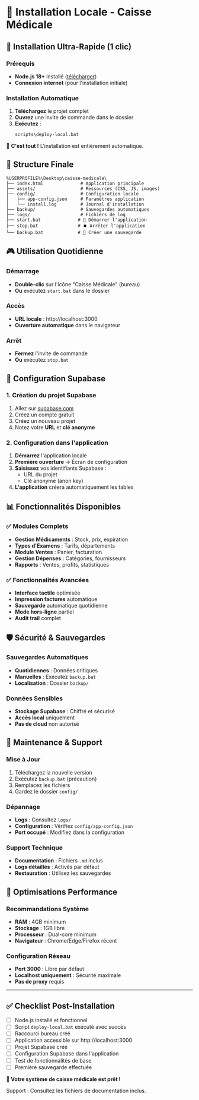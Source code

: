 
# 🏥 Installation Locale - Caisse Médicale

## 🚀 Installation Ultra-Rapide (1 clic)

### Prérequis
- **Node.js 18+** installé ([télécharger](https://nodejs.org))
- **Connexion internet** (pour l'installation initiale)

### Installation Automatique

1. **Téléchargez** le projet complet
2. **Ouvrez** une invite de commande dans le dossier
3. **Exécutez** :
   ```bash
   scripts\deploy-local.bat
   ```

🎯 **C'est tout !** L'installation est entièrement automatique.

## 📁 Structure Finale

```
%USERPROFILE%\Desktop\caisse-medicale\
├── index.html              # Application principale
├── assets/                 # Ressources (CSS, JS, images)
├── config/                 # Configuration locale
│   ├── app-config.json     # Paramètres application
│   └── install.log         # Journal d'installation
├── backup/                 # Sauvegardes automatiques
├── logs/                   # Fichiers de log
├── start.bat              # 🚀 Démarrer l'application
├── stop.bat               # ⏹️ Arrêter l'application
└── backup.bat             # 💾 Créer une sauvegarde
```

## 🎮 Utilisation Quotidienne

### Démarrage
- **Double-clic** sur l'icône "Caisse Médicale" (bureau)
- **Ou** exécutez `start.bat` dans le dossier

### Accès
- **URL locale** : http://localhost:3000
- **Ouverture automatique** dans le navigateur

### Arrêt
- **Fermez** l'invite de commande
- **Ou** exécutez `stop.bat`

## 🔧 Configuration Supabase

### 1. Création du projet Supabase
1. Allez sur [supabase.com](https://supabase.com)
2. Créez un compte gratuit
3. Créez un nouveau projet
4. Notez votre **URL** et **clé anonyme**

### 2. Configuration dans l'application
1. **Démarrez** l'application locale
2. **Première ouverture** → Écran de configuration
3. **Saisissez** vos identifiants Supabase :
   - URL du projet
   - Clé anonyme (anon key)
4. **L'application** créera automatiquement les tables

## 📊 Fonctionnalités Disponibles

### ✅ Modules Complets
- **Gestion Médicaments** : Stock, prix, expiration
- **Types d'Examens** : Tarifs, départements
- **Module Ventes** : Panier, facturation
- **Gestion Dépenses** : Catégories, fournisseurs
- **Rapports** : Ventes, profits, statistiques

### ✅ Fonctionnalités Avancées
- **Interface tactile** optimisée
- **Impression factures** automatique
- **Sauvegarde** automatique quotidienne
- **Mode hors-ligne** partiel
- **Audit trail** complet

## 🛡️ Sécurité & Sauvegardes

### Sauvegardes Automatiques
- **Quotidiennes** : Données critiques
- **Manuelles** : Exécutez `backup.bat`
- **Localisation** : Dossier `backup/`

### Données Sensibles
- **Stockage Supabase** : Chiffré et sécurisé
- **Accès local** uniquement
- **Pas de cloud** non autorisé

## 🔧 Maintenance & Support

### Mise à Jour
1. Téléchargez la nouvelle version
2. Exécutez `backup.bat` (précaution)
3. Remplacez les fichiers
4. Gardez le dossier `config/`

### Dépannage
- **Logs** : Consultez `logs/`
- **Configuration** : Vérifiez `config/app-config.json`
- **Port occupé** : Modifiez dans la configuration

### Support Technique
- **Documentation** : Fichiers `.md` inclus
- **Logs détaillés** : Activés par défaut
- **Restauration** : Utilisez les sauvegardes

## 🎯 Optimisations Performance

### Recommandations Système
- **RAM** : 4GB minimum
- **Stockage** : 1GB libre
- **Processeur** : Dual-core minimum
- **Navigateur** : Chrome/Edge/Firefox récent

### Configuration Réseau
- **Port 3000** : Libre par défaut
- **Localhost uniquement** : Sécurité maximale
- **Pas de proxy** requis

---

## ✅ Checklist Post-Installation

- [ ] Node.js installé et fonctionnel
- [ ] Script `deploy-local.bat` exécuté avec succès
- [ ] Raccourci bureau créé
- [ ] Application accessible sur http://localhost:3000
- [ ] Projet Supabase créé
- [ ] Configuration Supabase dans l'application
- [ ] Test de fonctionnalités de base
- [ ] Première sauvegarde effectuée

**🎉 Votre système de caisse médicale est prêt !**

Support : Consultez les fichiers de documentation inclus.
